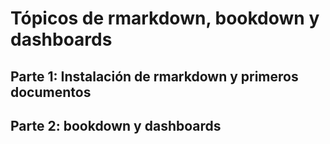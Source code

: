# Tópicos de rmarkdown, bookdown y dashboards

## Parte 1: Instalación de rmarkdown y primeros documentos

## Parte 2: bookdown y dashboards
